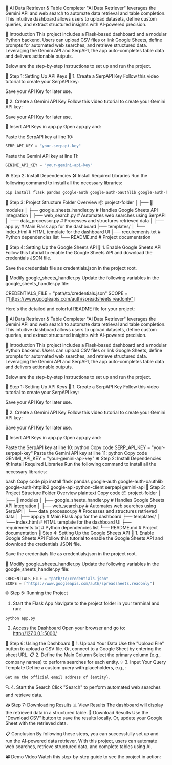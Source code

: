 🤖 AI Data Retriever & Table Completer
"AI Data Retriever" leverages the Gemini API and web search to automate data retrieval and table completion. This intuitive dashboard allows users to upload datasets, define custom queries, and extract structured insights with AI-powered precision. 

📜 Introduction
This project includes a Flask-based dashboard and a modular Python backend. Users can upload CSV files or link Google Sheets, define prompts for automated web searches, and retrieve structured data. Leveraging the Gemini API and SerpAPI, the app auto-completes table data and delivers actionable outputs.

Below are the step-by-step instructions to set up and run the project.

🚀 Step 1: Setting Up API Keys
🔑 1. Create a SerpAPI Key
Follow this video tutorial to create your SerpAPI key:




Save your API Key for later use.

🔑 2. Create a Gemini API Key
Follow this video tutorial to create your Gemini API key: 







Save your API Key for later use.

📝 Insert API Keys in app.py
Open app.py and:

Paste the SerpAPI key at line 10:
```python
SERP_API_KEY = "your-serpapi-key"
```
Paste the Gemini API key at line 11: 
```python
GENIMI_API_KEY = "your-gemini-api-key"
```

⚙️ Step 2: Install Dependencies
🛠 Install Required Libraries
Run the following command to install all the necessary libraries:
```python
pip install flask pandas google-auth google-auth-oauthlib google-auth-httplib2 google-api-python-client serpapi gemini-api
```

📂 Step 3: Project Structure
Folder Overview
📦 project-folder
│
├── 📂 modules
│   ├── google_sheets_handler.py    # Handles Google Sheets API integration
│   ├── web_search.py               # Automates web searches using SerpAPI
│   └── data_processor.py           # Processes and structures retrieved data
│
├── app.py                          # Main Flask app for the dashboard
├── templates/
│   └── index.html                  # HTML template for the dashboard UI
├── requirements.txt                # Python dependencies list
└── README.md                       # Project documentation

🔧 Step 4: Setting Up the Google Sheets API
🔑 1. Enable Google Sheets API
Follow this tutorial to enable the Google Sheets API and download the credentials JSON file.







Save the credentials file as credentials.json in the project root.

📝 Modify google_sheets_handler.py
Update the following variables in the google_sheets_handler.py file:

CREDENTIALS_FILE = "path/to/credentials.json"
SCOPE = ["https://www.googleapis.com/auth/spreadsheets.readonly"]




Here's the detailed and colorful README file for your project:

🤖 AI Data Retriever & Table Completer
"AI Data Retriever" leverages the Gemini API and web search to automate data retrieval and table completion. This intuitive dashboard allows users to upload datasets, define custom queries, and extract structured insights with AI-powered precision.

📜 Introduction
This project includes a Flask-based dashboard and a modular Python backend. Users can upload CSV files or link Google Sheets, define prompts for automated web searches, and retrieve structured data. Leveraging the Gemini API and SerpAPI, the app auto-completes table data and delivers actionable outputs.

Below are the step-by-step instructions to set up and run the project.

🚀 Step 1: Setting Up API Keys
🔑 1. Create a SerpAPI Key
Follow this video tutorial to create your SerpAPI key:


Save your API Key for later use.

🔑 2. Create a Gemini API Key
Follow this video tutorial to create your Gemini API key:


Save your API Key for later use.

📝 Insert API Keys in app.py
Open app.py and:

Paste the SerpAPI key at line 10:
python
Copy code
SERP_API_KEY = "your-serpapi-key"
Paste the Gemini API key at line 11:
python
Copy code
GENIMI_API_KEY = "your-gemini-api-key"
⚙️ Step 2: Install Dependencies
🛠 Install Required Libraries
Run the following command to install all the necessary libraries:

bash
Copy code
pip install flask pandas google-auth google-auth-oauthlib google-auth-httplib2 google-api-python-client serpapi gemini-api
📂 Step 3: Project Structure
Folder Overview
plaintext
Copy code
📦 project-folder
│
├── 📂 modules
│   ├── google_sheets_handler.py    # Handles Google Sheets API integration
│   ├── web_search.py               # Automates web searches using SerpAPI
│   └── data_processor.py           # Processes and structures retrieved data
│
├── app.py                          # Main Flask app for the dashboard
├── templates/
│   └── index.html                  # HTML template for the dashboard UI
├── requirements.txt                # Python dependencies list
└── README.md                       # Project documentation
🔧 Step 4: Setting Up the Google Sheets API
🔑 1. Enable Google Sheets API
Follow this tutorial to enable the Google Sheets API and download the credentials JSON file.

Save the credentials file as credentials.json in the project root.

📝 Modify google_sheets_handler.py
Update the following variables in the google_sheets_handler.py file:

```python
CREDENTIALS_FILE = "path/to/credentials.json"
SCOPE = ["https://www.googleapis.com/auth/spreadsheets.readonly"]
```

🌐 Step 5: Running the Project
1. Start the Flask App
Navigate to the project folder in your terminal and run:

```python
python app.py
```

2. Access the Dashboard
Open your browser and go to:
http://127.0.0.1:5000/

🎨 Step 6: Using the Dashboard
📂 1. Upload Your Data
Use the "Upload File" button to upload a CSV file.
Or, connect to a Google Sheet by entering the sheet URL.
📋 2. Define the Main Column
Select the primary column (e.g., company names) to perform searches for each entity.
💡 3. Input Your Query Template
Define a custom query with placeholders, e.g.,: 

```python
Get me the official email address of {entity}.
```

🔍 4. Start the Search
Click "Search" to perform automated web searches and retrieve data. 

📥 Step 7: Downloading Results
📊 View Results
The dashboard will display the retrieved data in a structured table.
📂 Download Results
Use the "Download CSV" button to save the results locally.
Or, update your Google Sheet with the retrieved data. 

📋 Conclusion
By following these steps, you can successfully set up and run the AI-powered data retriever. With this project, users can automate web searches, retrieve structured data, and complete tables using AI. 

📽️ Demo Video
Watch this step-by-step guide to see the project in action:

